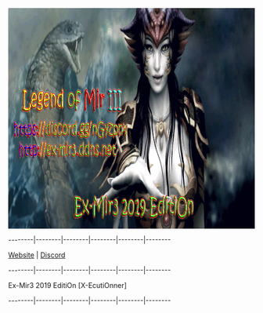 <img src="Branding/Logo.png" align="center" height="450" />

--------|--------|--------|--------|--------|--------

[Website](http://ex-ro.ddns.net) | [Discord](https://discord.gg/nGyzpnv)

--------|--------|--------|--------|--------|--------

Ex-Mir3 2019 EditiOn [X-EcutiOnner]

--------|--------|--------|--------|--------|--------
